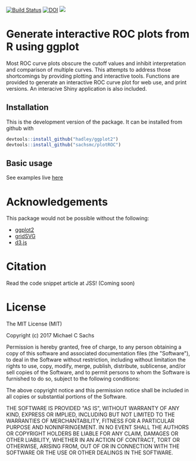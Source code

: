
[![Build Status](https://travis-ci.org/sachsmc/plotROC.png?branch=master)](https://travis-ci.org/sachsmc/plotROC)
[![DOI](https://zenodo.org/badge/9473/sachsmc/plotROC.svg)](http://dx.doi.org/10.5281/zenodo.14678)
[![](http://cranlogs.r-pkg.org/badges/plotROC)](https://CRAN.R-project.org/package=plotROC)

# Generate interactive ROC plots from R using ggplot

Most ROC curve plots obscure the cutoff values and inhibit
    interpretation and comparison of multiple curves. This attempts to address
    those shortcomings by providing plotting and interactive tools. Functions
    are provided to generate an interactive ROC curve plot for web use, and
    print versions. An interacive Shiny application is also included.
    
## Installation

This is the development version of the package. It can be installed from github with

```r
devtools::install_github("hadley/ggplot2")
devtools::install_github("sachsmc/plotROC")
```

## Basic usage

See examples live [here](http://sachsmc.github.io/plotROC)

# Acknowledgements

This package would not be possible without the following:

  - [ggplot2](http://ggplot2.org/)
  - [gridSVG](http://sjp.co.nz/projects/gridsvg/)
  - [d3.js](http://d3js.org)
  
# Citation

Read the code snippet article at JSS! (Coming soon)
  
# License
The MIT License (MIT)

Copyright (c) 2017 Michael C Sachs

Permission is hereby granted, free of charge, to any person obtaining a copy
of this software and associated documentation files (the "Software"), to deal
in the Software without restriction, including without limitation the rights
to use, copy, modify, merge, publish, distribute, sublicense, and/or sell
copies of the Software, and to permit persons to whom the Software is
furnished to do so, subject to the following conditions:

The above copyright notice and this permission notice shall be included in
all copies or substantial portions of the Software.

THE SOFTWARE IS PROVIDED "AS IS", WITHOUT WARRANTY OF ANY KIND, EXPRESS OR
IMPLIED, INCLUDING BUT NOT LIMITED TO THE WARRANTIES OF MERCHANTABILITY,
FITNESS FOR A PARTICULAR PURPOSE AND NONINFRINGEMENT. IN NO EVENT SHALL THE
AUTHORS OR COPYRIGHT HOLDERS BE LIABLE FOR ANY CLAIM, DAMAGES OR OTHER
LIABILITY, WHETHER IN AN ACTION OF CONTRACT, TORT OR OTHERWISE, ARISING FROM,
OUT OF OR IN CONNECTION WITH THE SOFTWARE OR THE USE OR OTHER DEALINGS IN
THE SOFTWARE.


  
